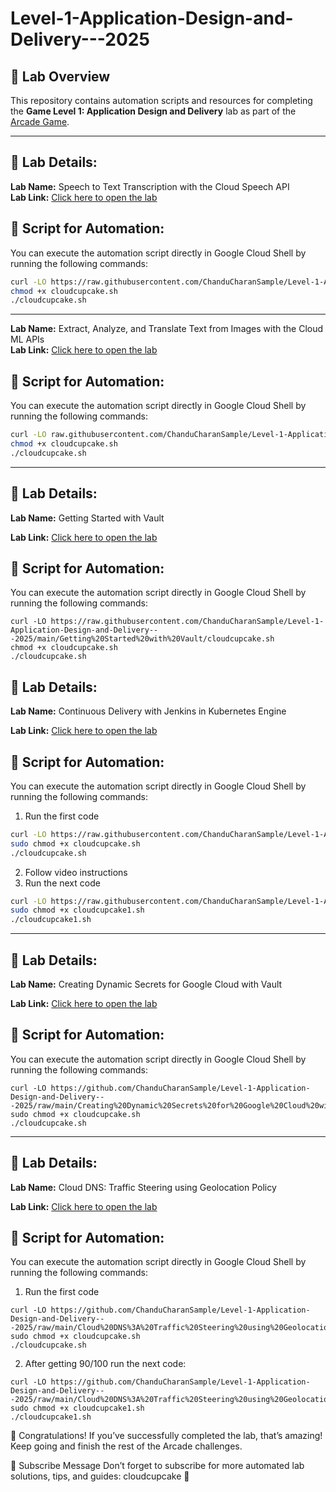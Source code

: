 # Level-1-Application-Design-and-Delivery---2025

## 🎯 Lab Overview
This repository contains automation scripts and resources for completing the **Game Level 1: Application Design and Delivery** lab as part of the
[ Arcade Game](https://www.cloudskillsboost.google/games/6394).

---

## 📌 Lab Details:

**Lab Name:** Speech to Text Transcription with the Cloud Speech API  
**Lab Link:** [Click here to open the lab](https://www.cloudskillsboost.google/games/6394/labs/40265)  

## 🚀 Script for Automation:
You can execute the automation script directly in Google Cloud Shell by running the following commands:

```bash
curl -LO https://raw.githubusercontent.com/ChanduCharanSample/Level-1-Application-Design-and-Delivery---2025/main/Speech%20to%20Text%20Transcription%20with%20the%20Cloud%20Speech%20API/cloudcupcake.sh
chmod +x cloudcupcake.sh
./cloudcupcake.sh


```
---

**Lab Name:** Extract, Analyze, and Translate Text from Images with the Cloud ML APIs  
**Lab Link:** [Click here to open the lab](https://www.cloudskillsboost.google/games/6394/labs/40269)  

## 🚀 Script for Automation:
You can execute the automation script directly in Google Cloud Shell by running the following commands:

```bash
curl -LO raw.githubusercontent.com/ChanduCharanSample/Level-1-Application-Design-and-Delivery---2025/main/Extract%2C%20Analyze%2C%20and%20Translate%20Text%20from%20Images%20with%20the%20Cloud%20ML%20APIs/cloudcupcake.sh
chmod +x cloudcupcake.sh
./cloudcupcake.sh

```
---
## 📌 Lab Details:

**Lab Name:**  Getting Started with Vault

**Lab Link:** [Click here to open the lab](https://www.cloudskillsboost.google/games/6394/labs/40270)  

## 🚀 Script for Automation:
You can execute the automation script directly in Google Cloud Shell by running the following commands:
```
curl -LO https://raw.githubusercontent.com/ChanduCharanSample/Level-1-Application-Design-and-Delivery---2025/main/Getting%20Started%20with%20Vault/cloudcupcake.sh
chmod +x cloudcupcake.sh
./cloudcupcake.sh
```

## 📌 Lab Details:

**Lab Name:**   Continuous Delivery with Jenkins in Kubernetes Engine

**Lab Link:** [Click here to open the lab](https://www.cloudskillsboost.google/games/6394/labs/40266)  

## 🚀 Script for Automation:
You can execute the automation script directly in Google Cloud Shell by running the following commands:
1. Run the first code
```bash
curl -LO https://raw.githubusercontent.com/ChanduCharanSample/Level-1-Application-Design-and-Delivery---2025/main/Continuous%20Delivery%20with%20Jenkins%20in%20Kubernetes%20Engine/cloudcupcake.sh
sudo chmod +x cloudcupcake.sh
./cloudcupcake.sh


```
2. Follow video instructions
3. Run the next code

```bash
curl -LO https://raw.githubusercontent.com/ChanduCharanSample/Level-1-Application-Design-and-Delivery---2025/main/Continuous%20Delivery%20with%20Jenkins%20in%20Kubernetes%20Engine/cloudcupcake1.sh
sudo chmod +x cloudcupcake1.sh
./cloudcupcake1.sh


```

---
## 📌 Lab Details:

**Lab Name:**   Creating Dynamic Secrets for Google Cloud with Vault

**Lab Link:** [Click here to open the lab](https://www.cloudskillsboost.google/games/6394/labs/40273)  

## 🚀 Script for Automation:
You can execute the automation script directly in Google Cloud Shell by running the following commands:
```
curl -LO https://github.com/ChanduCharanSample/Level-1-Application-Design-and-Delivery---2025/raw/main/Creating%20Dynamic%20Secrets%20for%20Google%20Cloud%20with%20Vault/cloudcupcake.sh
sudo chmod +x cloudcupcake.sh
./cloudcupcake.sh

```
---

## 📌 Lab Details:

**Lab Name:**   Cloud DNS: Traffic Steering using Geolocation Policy

**Lab Link:** [Click here to open the lab](https://www.cloudskillsboost.google/games/6394/labs/40274)  

## 🚀 Script for Automation:
You can execute the automation script directly in Google Cloud Shell by running the following commands:
1. Run the first code
```
curl -LO https://github.com/ChanduCharanSample/Level-1-Application-Design-and-Delivery---2025/raw/main/Cloud%20DNS%3A%20Traffic%20Steering%20using%20Geolocation%20Policy/cloudcupcake.sh
sudo chmod +x cloudcupcake.sh
./cloudcupcake.sh
```
2. After getting 90/100 run the next code:

```
curl -LO https://github.com/ChanduCharanSample/Level-1-Application-Design-and-Delivery---2025/raw/main/Cloud%20DNS%3A%20Traffic%20Steering%20using%20Geolocation%20Policy/cloudcupcake1.sh
sudo chmod +x cloudcupcake1.sh
./cloudcupcake1.sh
```

🎉 Congratulations!
If you’ve successfully completed the lab, that’s amazing! Keep going and finish the rest of the Arcade challenges.

📢 Subscribe Message
Don’t forget to subscribe for more automated lab solutions, tips, and guides: cloudcupcake 🚀
